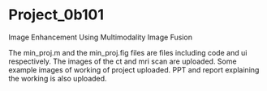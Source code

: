 # Project_0b101

Image Enhancement Using Multimodality Image Fusion



The min_proj.m and the min_proj.fig files are files including code and ui respectively.
The images of the ct and mri scan are uploaded.
Some example images of working of project uploaded.
PPT and report explaining the working is also uploaded.
